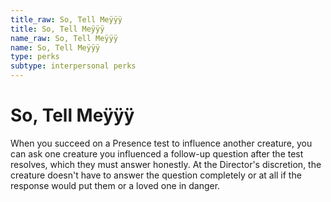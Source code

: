```yaml
---
title_raw: So, Tell Meÿÿÿ
title: So, Tell Meÿÿÿ
name_raw: So, Tell Meÿÿÿ
name: So, Tell Meÿÿÿ
type: perks
subtype: interpersonal perks
---
```


# So, Tell Meÿÿÿ

When you succeed on a Presence test to influence another creature, you can ask one creature you influenced a follow-up question after the test resolves, which they must answer honestly. At the Director's discretion, the creature doesn't have to answer the question completely or at all if the response would put them or a loved one in danger.
